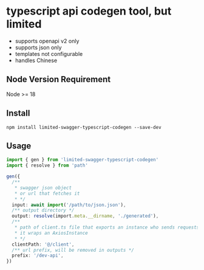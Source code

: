 # typescript api codegen tool, but limited
- supports openapi v2 only
- supports json only
- templates not configurable
- handles Chinese

## Node Version Requirement
Node >= 18

## Install
```
npm install limited-swagger-typescript-codegen --save-dev
```

## Usage
```typescript
import { gen } from 'limited-swagger-typescript-codegen'
import { resolve } from 'path'

gen({
  /**
   * swagger json object
   * or url that fetches it
   * */
  input: await import('/path/to/json.json'),
  /** output directory */
  output: resolve(import.meta.__dirname, './generated'),
  /**
   * path of client.ts file that exports an instance who sends requests
   * it wraps an AxiosInstance
   * */
  clientPath: '@/client',
  /** url prefix, will be removed in outputs */
  prefix: '/dev-api',
})
```


